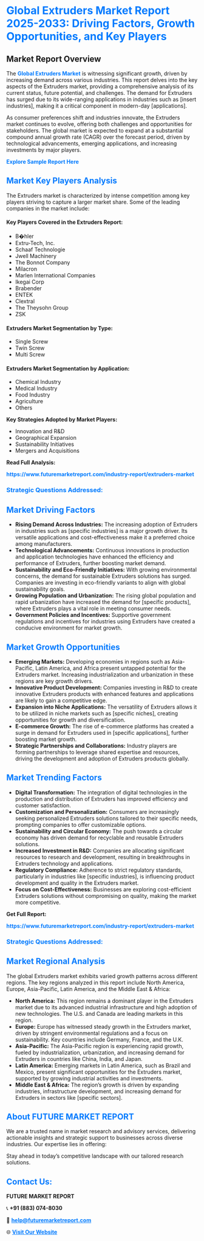 <h1 style="color: #007BFF;">Global Extruders Market Report 2025-2033: Driving Factors, Growth Opportunities, and Key Players</h1>

<section id="overview">
<h2>Market Report Overview</h2>
<p>The <a href="https://www.futuremarketreport.com/industry-report/extruders-market" style="color: #007BFF; text-decoration: none;"><strong>Global Extruders Market</strong></a> is witnessing significant growth, driven by increasing demand across various industries. This report delves into the key aspects of the Extruders market, providing a comprehensive analysis of its current status, future potential, and challenges. The demand for Extruders has surged due to its wide-ranging applications in industries such as [insert industries], making it a critical component in modern-day [applications].</p>
<p>As consumer preferences shift and industries innovate, the Extruders market continues to evolve, offering both challenges and opportunities for stakeholders. The global market is expected to expand at a substantial compound annual growth rate (CAGR) over the forecast period, driven by technological advancements, emerging applications, and increasing investments by major players.</p>
</section>

<section id="overview">
<p><a href="https://www.futuremarketreport.com/request-sample/reportId=90250" style="color: #007BFF; text-decoration: none;"><strong>Explore Sample Report Here</strong></a></p>
</section>

<section id="key-players">
<h2 style="color: #007BFF;">Market Key Players Analysis</h2>
<p>The Extruders market is characterized by intense competition among key players striving to capture a larger market share. Some of the leading companies in the market include:</p>
<h4>Key Players Covered in the Extruders Report:</h4>
<ul><li>B�hler</li><li>Extru-Tech, Inc.</li><li>Schaaf Technologie</li><li>Jwell Machinery</li><li>The Bonnot Company</li><li>Milacron</li><li>Marlen International Companies</li><li>Ikegai Corp</li><li>Brabender</li><li>ENTEK</li><li>Clextral</li><li>The Theysohn Group</li><li>ZSK</li></ul>
<h4>Extruders Market Segmentation by Type:</h4>
<ul><li>Single Screw</li><li>Twin Screw</li><li>Multi Screw</li></ul>

<h4>Extruders Market Segmentation by Application:</h4>
<ul><li>Chemical Industry</li><li>Medical Industry</li><li>Food Industry</li><li>Agriculture</li><li>Others</li></ul>
<p><strong>Key Strategies Adopted by Market Players:</strong></p>
<ul>
<li>Innovation and R&D</li>
<li>Geographical Expansion</li>
<li>Sustainability Initiatives</li>
<li>Mergers and Acquisitions</li>
</ul>
</section>

<section>
<p><strong>Read Full Analysis: </strong></p><a href="https://www.futuremarketreport.com/industry-report/extruders-market" style="color: #007BFF; text-decoration: none;"><strong>https://www.futuremarketreport.com/industry-report/extruders-market</strong></a>
<h3 style="color: #007BFF;">Strategic Questions Addressed:</h3>
</section>

<section id="driving-factors">
<h2 style="color: #007BFF;">Market Driving Factors</h2>
<ul>
<li><strong>Rising Demand Across Industries:</strong> The increasing adoption of Extruders in industries such as [specific industries] is a major growth driver. Its versatile applications and cost-effectiveness make it a preferred choice among manufacturers.</li>
<li><strong>Technological Advancements:</strong> Continuous innovations in production and application technologies have enhanced the efficiency and performance of Extruders, further boosting market demand.</li>
<li><strong>Sustainability and Eco-Friendly Initiatives:</strong> With growing environmental concerns, the demand for sustainable Extruders solutions has surged. Companies are investing in eco-friendly variants to align with global sustainability goals.</li>
<li><strong>Growing Population and Urbanization:</strong> The rising global population and rapid urbanization have increased the demand for [specific products], where Extruders plays a vital role in meeting consumer needs.</li>
<li><strong>Government Policies and Incentives:</strong> Supportive government regulations and incentives for industries using Extruders have created a conducive environment for market growth.</li>
</ul>
</section>

<section id="growth-opportunities">
<h2 style="color: #007BFF;">Market Growth Opportunities</h2>
<ul>
<li><strong>Emerging Markets:</strong> Developing economies in regions such as Asia-Pacific, Latin America, and Africa present untapped potential for the Extruders market. Increasing industrialization and urbanization in these regions are key growth drivers.</li>
<li><strong>Innovative Product Development:</strong> Companies investing in R&D to create innovative Extruders products with enhanced features and applications are likely to gain a competitive edge.</li>
<li><strong>Expansion into Niche Applications:</strong> The versatility of Extruders allows it to be utilized in niche markets such as [specific niches], creating opportunities for growth and diversification.</li>
<li><strong>E-commerce Growth:</strong> The rise of e-commerce platforms has created a surge in demand for Extruders used in [specific applications], further boosting market growth.</li>
<li><strong>Strategic Partnerships and Collaborations:</strong> Industry players are forming partnerships to leverage shared expertise and resources, driving the development and adoption of Extruders products globally.</li>
</ul>
</section>

<section id="trending-factors">
<h2 style="color: #007BFF;">Market Trending Factors</h2>
<ul>
<li><strong>Digital Transformation:</strong> The integration of digital technologies in the production and distribution of Extruders has improved efficiency and customer satisfaction.</li>
<li><strong>Customization and Personalization:</strong> Consumers are increasingly seeking personalized Extruders solutions tailored to their specific needs, prompting companies to offer customizable options.</li>
<li><strong>Sustainability and Circular Economy:</strong> The push towards a circular economy has driven demand for recyclable and reusable Extruders solutions.</li>
<li><strong>Increased Investment in R&D:</strong> Companies are allocating significant resources to research and development, resulting in breakthroughs in Extruders technology and applications.</li>
<li><strong>Regulatory Compliance:</strong> Adherence to strict regulatory standards, particularly in industries like [specific industries], is influencing product development and quality in the Extruders market.</li>
<li><strong>Focus on Cost-Effectiveness:</strong> Businesses are exploring cost-efficient Extruders solutions without compromising on quality, making the market more competitive.</li>
</ul>
</section>

<section>
<p><strong>Get Full Report: </strong></p><a href="https://www.futuremarketreport.com/industry-report/extruders-market" style="color: #007BFF; text-decoration: none;"><strong>https://www.futuremarketreport.com/industry-report/extruders-market</strong></a>
<h3 style="color: #007BFF;">Strategic Questions Addressed:</h3>
</section>


<section id="regional-analysis">
<h2 style="color: #007BFF;">Market Regional Analysis</h2>
<p>The global Extruders market exhibits varied growth patterns across different regions. The key regions analyzed in this report include North America, Europe, Asia-Pacific, Latin America, and the Middle East & Africa:</p>
<ul>
<li><strong>North America:</strong> This region remains a dominant player in the Extruders market due to its advanced industrial infrastructure and high adoption of new technologies. The U.S. and Canada are leading markets in this region.</li>
<li><strong>Europe:</strong> Europe has witnessed steady growth in the Extruders market, driven by stringent environmental regulations and a focus on sustainability. Key countries include Germany, France, and the U.K.</li>
<li><strong>Asia-Pacific:</strong> The Asia-Pacific region is experiencing rapid growth, fueled by industrialization, urbanization, and increasing demand for Extruders in countries like China, India, and Japan.</li>
<li><strong>Latin America:</strong> Emerging markets in Latin America, such as Brazil and Mexico, present significant opportunities for the Extruders market, supported by growing industrial activities and investments.</li>
<li><strong>Middle East & Africa:</strong> The region’s growth is driven by expanding industries, infrastructure development, and increasing demand for Extruders in sectors like [specific sectors].</li>
</ul>
</section>

<footer>
<h2 style="color: #007BFF;">About FUTURE MARKET REPORT</h2>
<p>We are a trusted name in market research and advisory services, delivering actionable insights and strategic support to businesses across diverse industries. Our expertise lies in offering:</p>

<p>Stay ahead in today’s competitive landscape with our tailored research solutions.</p>

<h2 style="color: #007BFF;">Contact Us:</h2>
<p><strong>FUTURE MARKET REPORT</strong></p>
<p>📞 <strong>+91 (883) 074-8030</strong></p>
<p>📧 <strong><a href="mailto:help@futuremarketreport.com" style="color: #007BFF;">help@futuremarketreport.com</a></strong></p>
<p>🌐 <strong><a href="https://www.futuremarketreport.com/" style="color: #007BFF;">Visit Our Website</a></strong></p>
</footer>